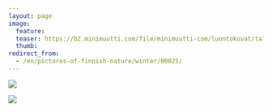 ```yaml
---
layout: page
image:
  feature:
  teaser: https://b2.minimuutti.com/file/minimuutti-com/luontokuvat/talvi/3/DS44293-245px.jpg
  thumb:
redirect_from:
  - /en/pictures-of-finnish-nature/winter/00025/
---
```


[![](https://b2.minimuutti.com/file/minimuutti-com/luontokuvat/talvi/3/DS44292-800px.jpg)](https://dl.dropboxusercontent.com/sh/ea1wtnz7z734o12/AADqarYtUQIccitAcPyC4eI_a/luontokuvat/talvi/3/DS44292.jpg)

[![](https://b2.minimuutti.com/file/minimuutti-com/luontokuvat/talvi/3/DS44293-800px.jpg)](https://dl.dropboxusercontent.com/sh/ea1wtnz7z734o12/AADKX3CjenHxogO1EmZPE5XOa/luontokuvat/talvi/3/DS44293.jpg)
